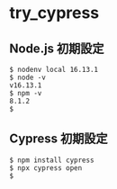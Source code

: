 # try_cypress

## Node.js 初期設定

```
$ nodenv local 16.13.1
$ node -v
v16.13.1
$ npm -v
8.1.2
$ 
```

## Cypress 初期設定

```
$ npm install cypress
$ npx cypress open
$
```
